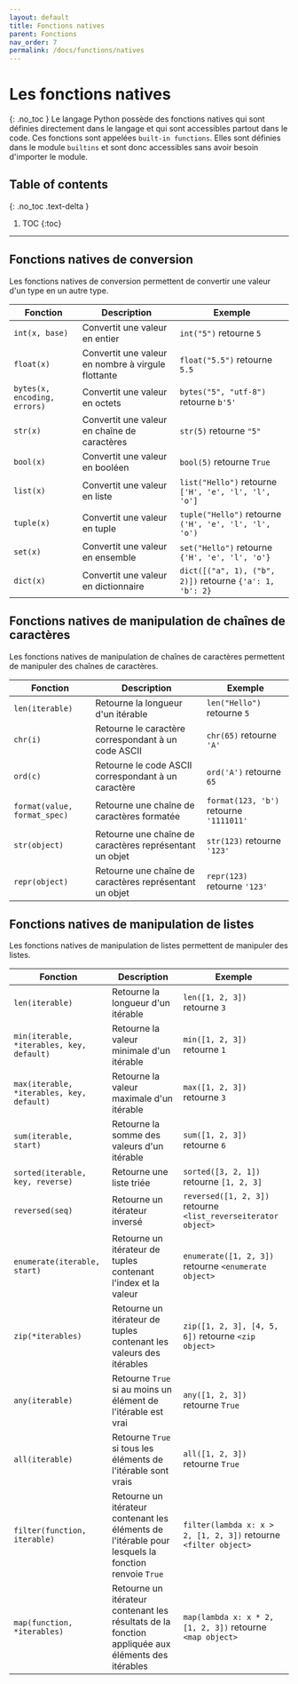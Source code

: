 ```yaml
---
layout: default
title: Fonctions natives
parent: Fonctions
nav_order: 7
permalink: /docs/functions/natives
---
```


# Les fonctions natives
{: .no_toc }
Le langage Python possède des fonctions natives qui sont définies directement dans le langage et qui sont accessibles partout dans le code. Ces fonctions sont appelées `built-in functions`. Elles sont définies dans le module `builtins` et sont donc accessibles sans avoir besoin d'importer le module.

## Table of contents
{: .no_toc .text-delta }

1. TOC
{:toc}

---

## Fonctions natives de conversion
Les fonctions natives de conversion permettent de convertir une valeur d'un type en un autre type.

| Fonction | Description | Exemple |
| -------- | ----------- | ------- |
| `int(x, base)` | Convertit une valeur en entier | `int("5")` retourne `5` |
| `float(x)` | Convertit une valeur en nombre à virgule flottante | `float("5.5")` retourne `5.5` |
| `bytes(x, encoding, errors)` | Convertit une valeur en octets | `bytes("5", "utf-8")` retourne `b'5'` |
| `str(x)` | Convertit une valeur en chaîne de caractères | `str(5)` retourne `"5"` |
| `bool(x)` | Convertit une valeur en booléen | `bool(5)` retourne `True` |
| `list(x)` | Convertit une valeur en liste | `list("Hello")` retourne `['H', 'e', 'l', 'l', 'o']` |
| `tuple(x)` | Convertit une valeur en tuple | `tuple("Hello")` retourne `('H', 'e', 'l', 'l', 'o')` |
| `set(x)` | Convertit une valeur en ensemble | `set("Hello")` retourne `{'H', 'e', 'l', 'o'}` |
| `dict(x)` | Convertit une valeur en dictionnaire | `dict([("a", 1), ("b", 2)])` retourne `{'a': 1, 'b': 2}` |

## Fonctions natives de manipulation de chaînes de caractères
Les fonctions natives de manipulation de chaînes de caractères permettent de manipuler des chaînes de caractères.

| Fonction | Description | Exemple |
| -------- | ----------- | ------- |
| `len(iterable)` | Retourne la longueur d'un itérable | `len("Hello")` retourne `5` |
| `chr(i)` | Retourne le caractère correspondant à un code ASCII | `chr(65)` retourne `'A'` |
| `ord(c)` | Retourne le code ASCII correspondant à un caractère | `ord('A')` retourne `65` |
| `format(value, format_spec)` | Retourne une chaîne de caractères formatée | `format(123, 'b')` retourne `'1111011'` |
| `str(object)` | Retourne une chaîne de caractères représentant un objet | `str(123)` retourne `'123'` |
| `repr(object)` | Retourne une chaîne de caractères représentant un objet | `repr(123)` retourne `'123'` |

## Fonctions natives de manipulation de listes
Les fonctions natives de manipulation de listes permettent de manipuler des listes.

| Fonction | Description | Exemple |
| -------- | ----------- | ------- |
| `len(iterable)` | Retourne la longueur d'un itérable | `len([1, 2, 3])` retourne `3` |
| `min(iterable, *iterables, key, default)` | Retourne la valeur minimale d'un itérable | `min([1, 2, 3])` retourne `1` |
| `max(iterable, *iterables, key, default)` | Retourne la valeur maximale d'un itérable | `max([1, 2, 3])` retourne `3` |
| `sum(iterable, start)` | Retourne la somme des valeurs d'un itérable | `sum([1, 2, 3])` retourne `6` |
| `sorted(iterable, key, reverse)` | Retourne une liste triée | `sorted([3, 2, 1])` retourne `[1, 2, 3]` |
| `reversed(seq)` | Retourne un itérateur inversé | `reversed([1, 2, 3])` retourne `<list_reverseiterator object>` |
| `enumerate(iterable, start)` | Retourne un itérateur de tuples contenant l'index et la valeur | `enumerate([1, 2, 3])` retourne `<enumerate object>` |
| `zip(*iterables)` | Retourne un itérateur de tuples contenant les valeurs des itérables | `zip([1, 2, 3], [4, 5, 6])` retourne `<zip object>` |
| `any(iterable)` | Retourne `True` si au moins un élément de l'itérable est vrai | `any([1, 2, 3])` retourne `True` |
| `all(iterable)` | Retourne `True` si tous les éléments de l'itérable sont vrais | `all([1, 2, 3])` retourne `True` |
| `filter(function, iterable)` | Retourne un itérateur contenant les éléments de l'itérable pour lesquels la fonction renvoie `True` | `filter(lambda x: x > 2, [1, 2, 3])` retourne `<filter object>` |
| `map(function, *iterables)` | Retourne un itérateur contenant les résultats de la fonction appliquée aux éléments des itérables | `map(lambda x: x * 2, [1, 2, 3])` retourne `<map object>` |
